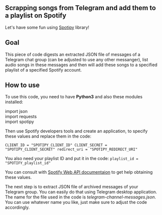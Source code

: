 ## Scrapping songs from Telegram and add them to a playlist on Spotify
Let's have some fun using [Spotipy](https://spotipy.readthedocs.io/en/2.22.1/) library!

## Goal
This piece of code digests an extracted JSON file of messages of a Telegram chat group (can be adjusted to use any other messanger), list audio songs in these messages and then will add these songs to a specified playlist of a specified Spotify account.

## How to use
To use this code, you need to have **Python3** and also these modules installed:

import json  
import requests  
import spotipy

Then use Spotify developers tools and create an application, to specify these values and replace them in the code:

`
CLIENT_ID = "SPOTIPY_CLIENT_ID"
CLIENT_SECRET = "SPOTIPY_CLIENT_SECRET"
redirect_uri = "SPOTIPY_REDIRECT_URI"
`

You also need your playlist ID and put it in the code:
`
playlist_id = "SPOTIFY_playlist_id"
`

You can consult with [Spotify Web API documentaion](https://developer.spotify.com/documentation/web-api) to get help obtaining these values.

The next step is to extract JSON file of archived messages of your Telegram group. You can easily do that using Telegram desktop application. The name for the file used in the code is *telegram-channel-messages.json*. You can use whatever name you like, just make sure to adjust the code accordingly. 

